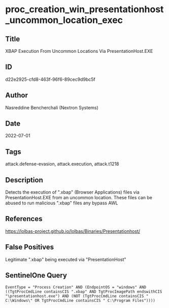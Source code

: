 # proc_creation_win_presentationhost_uncommon_location_exec

## Title
XBAP Execution From Uncommon Locations Via PresentationHost.EXE

## ID
d22e2925-cfd8-463f-96f6-89cec9d9bc5f

## Author
Nasreddine Bencherchali (Nextron Systems)

## Date
2022-07-01

## Tags
attack.defense-evasion, attack.execution, attack.t1218

## Description
Detects the execution of ".xbap" (Browser Applications) files via PresentationHost.EXE from an uncommon location. These files can be abused to run malicious ".xbap" files any bypass AWL


## References
https://lolbas-project.github.io/lolbas/Binaries/Presentationhost/

## False Positives
Legitimate ".xbap" being executed via "PresentationHost"

## SentinelOne Query
```
EventType = "Process Creation" AND (EndpointOS = "windows" AND ((TgtProcCmdLine containsCIS ".xbap" AND TgtProcImagePath endswithCIS "\presentationhost.exe") AND (NOT (TgtProcCmdLine containsCIS " C:\Windows\" OR TgtProcCmdLine containsCIS " C:\Program Files"))))

```